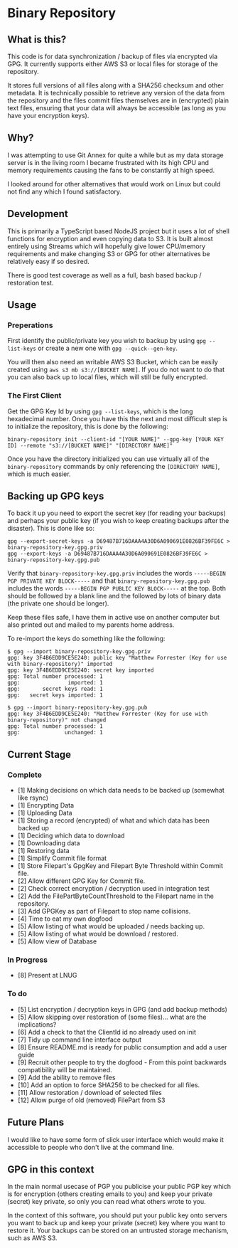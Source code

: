 # Binary Repository

## What is this?

This code is for data synchronization / backup of files via encrypted via GPG. It currently supports either AWS S3 or local files for storage of the repository.

It stores full versions of all files along with a SHA256 checksum and other metadata. It is technically possible to retrieve any version of the data from the repository and the files commit files themselves are in (encrypted) plain text files, ensuring that your data will always be accessible (as long as you have your encryption keys).

## Why?

I was attempting to use Git Annex for quite a while but as my data storage server is in the living room I became frustrated with its high CPU and memory requirements causing the fans to be constantly at high speed.

I looked around for other alternatives that would work on Linux but could not find any which I found satisfactory.

## Development

This is primarily a TypeScript based NodeJS project but it uses a lot of shell functions for encryption and even copying data to S3. It is built almost entirely using Streams which will hopefully give lower CPU/memory requirements and make changing S3 or GPG for other alternatives be relatively easy if so desired.

There is good test coverage as well as a full, bash based backup / restoration test.

## Usage

### Preperations

First identify the public/private key you wish to backup by using `gpg --list-keys` or create a new one with `gpg --quick--gen-key`.

You will then also need an writable AWS S3 Bucket, which can be easily created using `aws s3 mb s3://[BUCKET NAME]`. If you do not want to do that you can also back up to local files, which will still be fully encrypted.

### The First Client

Get the GPG Key Id by using `gpg --list-keys`, which is the long hexadecimal number. Once you have this the next and most difficult step is to initialize the repository, this is done by the following:

    binary-repository init --client-id "[YOUR NAME]" --gpg-key [YOUR KEY ID] --remote "s3://[BUCKET NAME]" "[DIRECTORY NAME]"

Once you have the directory initialized you can use virtually all of the `binary-repository` commands by only referencing the `[DIRECTORY NAME]`, which is much easier.

## Backing up GPG keys

To back it up you need to export the secret key (for reading your backups) and perhaps your public key (if you wish to keep creating backups after the disaster). This is done like so:

    gpg --export-secret-keys -a D69487B716DAAA4A30D6A090691E0826BF39FE6C > binary-repository-key.gpg.priv
    gpg --export-keys -a D69487B716DAAA4A30D6A090691E0826BF39FE6C > binary-repository-key.gpg.pub
    
Verify that `binary-repository-key.gpg.priv` includes the words `-----BEGIN PGP PRIVATE KEY BLOCK-----` and that `binary-repository-key.gpg.pub` includes the words `-----BEGIN PGP PUBLIC KEY BLOCK-----` at the top. Both should be followed by a blank line and the followed by lots of binary data (the private one should be longer).

Keep these files safe, I have them in active use on another computer but also printed out and mailed to my parents home address.

To re-import the keys do something like the following:

    $ gpg --import binary-repository-key.gpg.priv
    gpg: key 3F4B6EDD9CE5E240: public key "Matthew Forrester (Key for use with binary-repository)" imported
    gpg: key 3F4B6EDD9CE5E240: secret key imported
    gpg: Total number processed: 1
    gpg:               imported: 1
    gpg:       secret keys read: 1
    gpg:   secret keys imported: 1
    
    $ gpg --import binary-repository-key.gpg.pub 
    gpg: key 3F4B6EDD9CE5E240: "Matthew Forrester (Key for use with binary-repository)" not changed
    gpg: Total number processed: 1
    gpg:              unchanged: 1


## Current Stage

### Complete

 * [1] Making decisions on which data needs to be backed up (somewhat like rsync)
 * [1] Encrypting Data
 * [1] Uploading Data
 * [1] Storing a record (encrypted) of what and which data has been backed up
 * [1] Deciding which data to download
 * [1] Downloading data
 * [1] Restoring data
 * [1] Simplify Commit file format
 * [1] Store Filepart's GpgKey and Filepart Byte Threshold within Commit file.
 * [2] Allow different GPG Key for Commit file.
 * [2] Check correct encryption / decryption used in integration test
 * [2] Add the FilePartByteCountThreshold to the Filepart name in the repository.
 * [3] Add GPGKey as part of Filepart to stop name collisions.
 * [4] Time to eat my own dogfood
 * [5] Allow listing of what would be uploaded / needs backing up.
 * [5] Allow listing of what would be download / restored.
 * [5] Allow view of Database

### In Progress

 * [8] Present at LNUG

### To do

 * [5] List encryption / decryption keys in GPG (and add backup methods)
 * [5] Allow skipping over restoration of (some files)... what are the implications?
 * [6] Add a check to that the ClientId id no already used on init
 * [7] Tidy up command line interface output
 * [8] Ensure README.md is ready for public consumption and add a user guide
 * [9] Recruit other people to try the dogfood - From this point backwards compatibility will be maintained.
 * [9] Add the ability to remove files
 * [10] Add an option to force SHA256 to be checked for all files.
 * [11] Allow restoration / download of selected files
 * [12] Allow purge of old (removed) FilePart from S3

## Future Plans

I would like to have some form of slick user interface which would make it accessible to people who don't live at the command line.

## GPG in this context

In the main normal usecase of PGP you publicise your public PGP key which is for encryption (others creating emails to you) and keep your private (secret) key private, so only you can read what others wrote to you.

In the context of this software, you should put your public key onto servers you want to back up and keep your private (secret) key where you want to restore it. Your backups can be stored on an untrusted storage mechanism, such as AWS S3.
